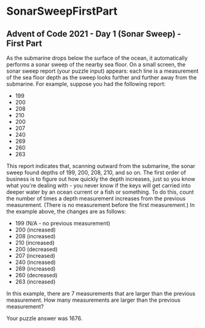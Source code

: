 # SonarSweepFirstPart
## Advent of Code 2021 - Day 1 (Sonar Sweep) - First Part


As the submarine drops below the surface of the ocean, it automatically performs a sonar sweep of the nearby sea floor. On a small screen, the sonar sweep report (your puzzle input) appears: each line is a measurement of the sea floor depth as the sweep looks further and further away from the submarine.
For example, suppose you had the following report:

- 199
- 200
- 208
- 210
- 200
- 207
- 240
- 269
- 260
- 263

This report indicates that, scanning outward from the submarine, the sonar sweep found depths of 199, 200, 208, 210, and so on.
The first order of business is to figure out how quickly the depth increases, just so you know what you're dealing with - you never know if the keys will get carried into deeper water by an ocean current or a fish or something.
To do this, count the number of times a depth measurement increases from the previous measurement. (There is no measurement before the first measurement.) In the example above, the changes are as follows:

- 199 (N/A - no previous measurement)
- 200 (increased)
- 208 (increased)
- 210 (increased)
- 200 (decreased)
- 207 (increased)
- 240 (increased)
- 269 (increased)
- 260 (decreased)
- 263 (increased)

In this example, there are 7 measurements that are larger than the previous measurement.
How many measurements are larger than the previous measurement?

Your puzzle answer was 1676.
